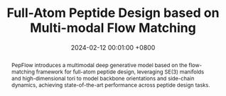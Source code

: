 ---
title:          "Full-Atom Peptide Design based on Multi-modal Flow Matching"
date:           2024-02-12 00:01:00 +0800
selected:       true
pub:            "ICML 2024"
# pub_pre:        "Submitted to "
# pub_post:       'Under review.'
# pub_last:       ' <span class="badge badge-pill badge-publication badge-success">Spotlight</span>'
pub_date:       "2024"

abstract: >-
  PepFlow introduces a multimodal deep generative model based on the flow-matching framework for full-atom peptide design, leveraging SE(3) manifolds and high-dimensional tori to model backbone orientations and side-chain dynamics, achieving state-of-the-art performance across peptide design tasks.

cover:          /assets/images/covers/covers5.png
authors:
  - Jiahan Li*
  - Chaoran Cheng*
  - Zuofan Wu
  - Ruihan Guo
  - Shitong Luo
  - Zhizhou Ren
  - Jian Peng
  - Jianzhu Ma

links:
  Paper: https://arxiv.org/abs/2406.00735
  Code: https://github.com/Ced3-han/PepFlowww
---